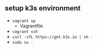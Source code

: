 ##  setup k3s environment
+ `vagrant up`
    + Vagrantfile
+ `vagrant ssh`
+ `curl -sfL https://get.k3s.io | sh - `
+ `sudo su -`